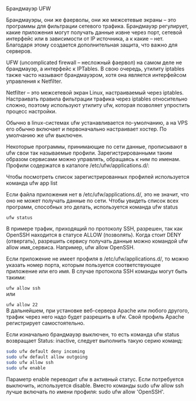 Брандмауэр UFW


Брандмауэры, они же фаерволы, они же межсетевые экраны – это программы для фильтрации сетевого трафика. Брандмауэр регулирует, какие приложения могут получать данные извне через порт, сетевой интерфейс или в зависимости от IP источника, а к какие – нет. Благодаря этому создается дополнительная защита, что важно для серверов.

UFW (uncomplicated firewall – несложный фаервол) на самом деле не брандмауэр, а интерфейс к IPTables. В свою очередь, утилиту iptables также часто называют брандмауэром, хотя она является интерфейсом управления к Netfilter.

Netfilter – это межсетевой экран Linux, настраиваемый через iptables. Настраивать правила фильтрации трафика через iptables относительно сложно, поэтому используют утилиту ufw, которая позволяет упростить процесс настройки.

Обычно в linux-системах ufw устанавливается по-умолчанию, а на VPS его обычно включает и первоначально настраивает хостер. По умолчанию же ufw выключен.

Некоторые программы, принимающие по сети данные, прописывают в ufw свои так называемые профили. Зарегистрированными таким образом сервисами можно управлять, обращаясь к ним по именам. Профили содержатся в каталоге /etc/ufw/applications.d/:



Чтобы посмотреть список зарегистрированных профилей используется команда ufw app list  
 

Если файла приложения нет в /etc/ufw/applications.d/, это не значит, что оно не может получать данные по сети. Чтобы увидеть список всех программ, способных это делать, используется команда ufw status

```ufw status```  

В примере трафик, приходящий по протоколу SSH, разрешен, так как OpenSSH находится в статусе ALLOW (позволять). Когда стоит DENY (отвергать), разрешить сервису получать данные можно командой
ufw allow имя_сервиса. Например, ufw allow OpenSSH.

Если приложение не имеет профиля в /etc/ufw/applications.d/, то можно указать номер порта, которым пользуется соответствующее приложение или его имя. В случае протокола SSH команды могут быть такими:

```ufw allow ssh```  
или

```ufw allow 22```  
В дальнейшем, при установке веб-сервера Apache или любого другого, трафик через него надо будет разрешить в ufw. Свой профиль Apache регистрирует самостоятельно.

Если изначально брандмауэр выключен, то есть команда ufw status возвращает Status: inactive, следует выполнить такую серию команд:
```bash
sudo ufw default deny incoming  
sudo ufw default allow outgoing  
sudo ufw allow ssh  
sudo ufw enable  
```
Параметр enable переводит ufw в активный статус. Если потребуется выключить, используется disable. Вместо команды sudo ufw allow ssh лучше включать по имени профиля: sudo ufw allow 'OpenSSH'.
